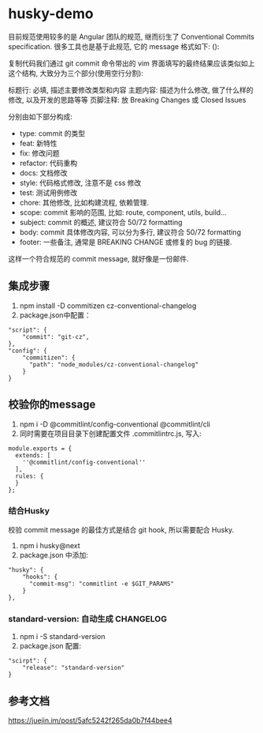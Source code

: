 # husky-demo
目前规范使用较多的是 Angular 团队的规范, 继而衍生了 Conventional Commits specification. 很多工具也是基于此规范, 它的 message 格式如下:
<type>(<scope>): <subject>
<BLANK LINE>
<body>
<BLANK LINE>
<footer>
复制代码我们通过 git commit 命令带出的 vim 界面填写的最终结果应该类似如上这个结构, 大致分为三个部分(使用空行分割):

标题行: 必填, 描述主要修改类型和内容
主题内容: 描述为什么修改, 做了什么样的修改, 以及开发的思路等等
页脚注释: 放 Breaking Changes 或 Closed Issues

分别由如下部分构成:

+ type: commit 的类型
+ feat: 新特性
+ fix: 修改问题
+ refactor: 代码重构
+ docs: 文档修改
+ style: 代码格式修改, 注意不是 css 修改
+ test: 测试用例修改
+ chore: 其他修改, 比如构建流程, 依赖管理.
+ scope: commit 影响的范围, 比如: route, component, utils, build...
+ subject: commit 的概述, 建议符合  50/72 formatting
+ body: commit 具体修改内容, 可以分为多行, 建议符合 50/72 formatting
+ footer: 一些备注, 通常是 BREAKING CHANGE 或修复的 bug 的链接.

这样一个符合规范的 commit message, 就好像是一份邮件.

## 集成步骤
1. npm install -D commitizen cz-conventional-changelog
2. package.json中配置：  

```
"script": {
    "commit": "git-cz",
},
"config": {
    "commitizen": {
      "path": "node_modules/cz-conventional-changelog"
    }
}
```

## 校验你的message
1. npm i -D @commitlint/config-conventional @commitlint/cli
2. 同时需要在项目目录下创建配置文件 .commitlintrc.js, 写入:

```
module.exports = {
  extends: [
    ''@commitlint/config-conventional''
  ],
  rules: {
  }
};
```

### 结合Husky
校验 commit message 的最佳方式是结合 git hook, 所以需要配合 Husky.
1. npm i husky@next
2. package.json 中添加:   

```
"husky": {
    "hooks": {
      "commit-msg": "commitlint -e $GIT_PARAMS"
    }
},
```

### standard-version: 自动生成 CHANGELOG
1. npm i -S standard-version
2. package.json 配置:

```
"scirpt": {
    "release": "standard-version"
}
```


## 参考文档
https://juejin.im/post/5afc5242f265da0b7f44bee4
